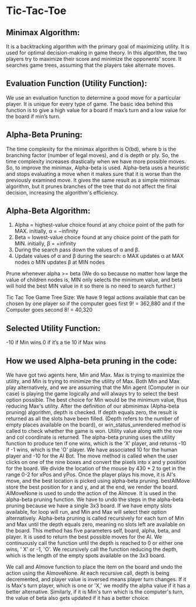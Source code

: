 # Tic-Tac-Toe

## Minimax Algorithm:
It is a backtracking algorithm with the primary goal of maximizing utility. It is used for optimal decision-making in game theory. In this algorithm, the two players try to maximize their score and minimize the opponents’ score. It searches game trees, assuming that the players take alternate moves.

## Evaluation Function (Utility Function): 
We use an evaluation function to determine a good move for a particular player. It is unique for every type of game. The basic idea behind this function is to give a high value for a board if max’s turn and a low value for the board if min’s turn.

## Alpha-Beta Pruning:
The time complexity for the minimax algorithm is O(bd), where b is the branching factor (number of legal moves), and d is depth or ply. So, the time complexity increases drastically when we have more possible moves. So, to improve the minimax, Alpha-beta is used. Alpha-beta uses a heuristic and stops evaluating a move when it makes sure that it is worse than the previously examined move. It gives the same result as a simple minimax algorithm, but it prunes branches of the tree that do not affect the final decision, increasing the algorithm's efficiency.

## Alpha-Beta Algorithm:
1.	Alpha = highest-value choice found at any choice point of the path for MAX. 
initially, α = −infinity
2.	Beta = lowest-value choice found at any choice point of the path for MIN. 
initially, β = +infinity
3.	During the search pass down the values of α and β. 
4.	Update values of α and β during the search: 
o	MAX updates α at MAX nodes 
o	MIN updates β at MIN nodes

Prune whenever alpha >= beta (We do so because no matter how large the value of children nodes is, MIN only selects the minimum value, and beta will hold the best MIN value in it so there is no need to search further.) 

Tic Tac Toe Game Tree Size: 
We have 9 legal actions available that can be chosen by one player so if the computer goes first 9! = 362,880 and if the Computer goes second 8! = 40,320   

## Selected Utility Function:
-10 if Min wins
0 if it’s a tie
10 if Max wins



## How we used Alpha-beta pruning in the code:
We have got two agents here, Min and Max. Max is trying to maximize the utility, and Min is trying to minimize the utility of Max. Both Min and Max play alternatively, and we are assuming that the Min agent (Computer in our case) is playing the game logically and will always try to select the best option possible. The best choice for Min would be the minimum value, thus reducing Max's utility. 
After the definition of our abminimax (Alpha-beta pruning) algorithm, depth is checked. If depth equals zero, the result is returned as all the slots have been filled. (Depth refers to the number of empty places available on the board), or win_status_unrendered method is called to check whether the game is won. Utility value along with the row and col coordinate is returned. The alpha-beta pruning uses the utility function to produce ten if one wins, which is the 'X' player, and returns -10 if -1 wins, which is the 'O' player. We have associated 10 for the human player and -10 for the AI Bot.
The move method is called when the user clicks on one of the nine boxes and convert the pixels into x and y position for the board. We divide the location of the mouse by 430 * 2 to get in the range 0-2 for xPos and yPos. Once the player plays his move, it is AI's move, and the best location is picked using alpha-beta pruning. bestAIMove store the best position for x and y, and at the end, we render the board. AIMoveNone is used to undo the action of the AImove. It is used in the alpha-beta pruning function. We have to undo the steps in the alpha-beta pruning because we have a single 3x3 board.
If we have empty slots available, for loop will run, and Min and Max will select their option alternatively. Alpha-beta pruning is called recursively for each turn of Min and Max until the depth equals zero, meaning no slots left are available on the board. This method has five parameters self, board, alpha, beta, and player. It is used to return the best possible moves for the AI. We continuously call the function until the depth is reached to 0 or either one wins, ' X' or -1, 'O'. We recursively call the function reducing the depth, which is the length of the empty spots available on the 3x3 board. 

We call and AImove function to place the item on the board and undo the action using the AImoveNone. At each recursive call, depth is being decremented, and player value is inversed means player turn changes. If it is Max's turn player, which is one or 'X,' we modify the alpha value if it has a better alternative. Similarly, if it is Min's turn which is the computer's turn, the value of beta also gets updated if it has a better choice.
